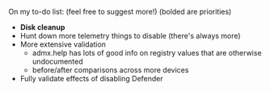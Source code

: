 On my to-do list: (feel free to suggest more!) (bolded are priorities)
- **Disk cleanup**
- Hunt down more telemetry things to disable (there's always more)
- More extensive validation
  - admx.help has lots of good info on registry values that are otherwise undocumented
  - before/after comparisons across more devices
- Fully validate effects of disabling Defender
